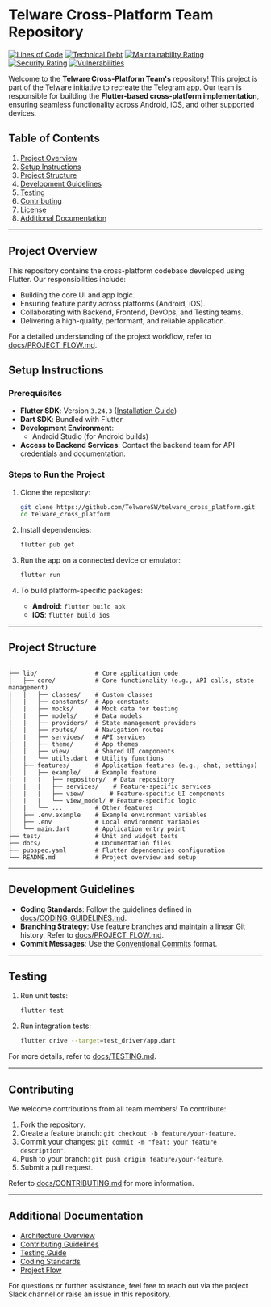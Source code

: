 # Telware Cross-Platform Team Repository

<!-- STATIC ANALYSIS BADGES -->

[![Lines of Code](https://sonarcloud.io/api/project_badges/measure?project=TelwareSW_telware_cross_platform&metric=ncloc)](https://sonarcloud.io/summary/new_code?id=TelwareSW_telware_cross_platform)
[![Technical Debt](https://sonarcloud.io/api/project_badges/measure?project=TelwareSW_telware_cross_platform&metric=sqale_index)](https://sonarcloud.io/summary/new_code?id=TelwareSW_telware_cross_platform)
[![Maintainability Rating](https://sonarcloud.io/api/project_badges/measure?project=TelwareSW_telware_cross_platform&metric=sqale_rating)](https://sonarcloud.io/summary/new_code?id=TelwareSW_telware_cross_platform)
[![Security Rating](https://sonarcloud.io/api/project_badges/measure?project=TelwareSW_telware_cross_platform&metric=security_rating)](https://sonarcloud.io/summary/new_code?id=TelwareSW_telware_cross_platform)
[![Vulnerabilities](https://sonarcloud.io/api/project_badges/measure?project=TelwareSW_telware_cross_platform&metric=vulnerabilities)](https://sonarcloud.io/summary/new_code?id=TelwareSW_telware_cross_platform)

Welcome to the **Telware Cross-Platform Team's** repository! This project is part of the Telware initiative to recreate the Telegram app. Our team is responsible for building the **Flutter-based cross-platform implementation**, ensuring seamless functionality across Android, iOS, and other supported devices.

## Table of Contents

1. [Project Overview](#project-overview)
2. [Setup Instructions](#setup-instructions)
3. [Project Structure](#project-structure)
4. [Development Guidelines](#development-guidelines)
5. [Testing](#testing)
6. [Contributing](#contributing)
7. [License](#license)
8. [Additional Documentation](#additional-documentation)

---

## Project Overview

This repository contains the cross-platform codebase developed using Flutter. Our responsibilities include:

- Building the core UI and app logic.
- Ensuring feature parity across platforms (Android, iOS).
- Collaborating with Backend, Frontend, DevOps, and Testing teams.
- Delivering a high-quality, performant, and reliable application.

For a detailed understanding of the project workflow, refer to [docs/PROJECT_FLOW.md](docs/PROJECT_FLOW.md).

## Setup Instructions

### Prerequisites

- **Flutter SDK**: Version `3.24.3` ([Installation Guide](https://docs.flutter.dev/get-started/install))
- **Dart SDK**: Bundled with Flutter
- **Development Environment**:
  - Android Studio (for Android builds)
- **Access to Backend Services**: Contact the backend team for API credentials and documentation.

### Steps to Run the Project

1. Clone the repository:
   ```bash
   git clone https://github.com/TelwareSW/telware_cross_platform.git
   cd telware_cross_platform
   ```

2. Install dependencies:
   ```bash
   flutter pub get
   ```

3. Run the app on a connected device or emulator:
   ```bash
   flutter run
   ```

4. To build platform-specific packages:
   - **Android**: `flutter build apk`
   - **iOS**: `flutter build ios`

---

## Project Structure

```plaintext
.
├── lib/                # Core application code
│   ├── core/           # Core functionality (e.g., API calls, state management)
|   |   ├── classes/    # Custom classes
|   |   ├── constants/  # App constants
│   |   ├── mocks/      # Mock data for testing
│   |   ├── models/     # Data models
|   |   ├── providers/  # State management providers
|   |   ├── routes/     # Navigation routes
|   |   ├── services/   # API services
|   |   ├── theme/      # App themes
|   |   ├── view/       # Shared UI components
│   |   └── utils.dart  # Utility functions
│   ├── features/       # Application features (e.g., chat, settings)
|   |   ├── example/    # Example feature
|   |   |   ├── repository/  # Data repository
|   |   |   ├── services/    # Feature-specific services
|   |   |   ├── view/       # Feature-specific UI components
|   |   |   └── view_model/ # Feature-specific logic
│   |   └── ...         # Other features
│   ├── .env.example    # Example environment variables
│   ├── .env            # Local environment variables
│   └── main.dart       # Application entry point
├── test/               # Unit and widget tests
├── docs/               # Documentation files
├── pubspec.yaml        # Flutter dependencies configuration
└── README.md           # Project overview and setup
```

---

## Development Guidelines

- **Coding Standards**: Follow the guidelines defined in [docs/CODING_GUIDELINES.md](docs/CODING_GUIDELINES.md).
- **Branching Strategy**: Use feature branches and maintain a linear Git history. Refer to [docs/PROJECT_FLOW.md](docs/PROJECT_FLOW.md).
- **Commit Messages**: Use the [Conventional Commits](https://www.conventionalcommits.org/) format.

---

## Testing

1. Run unit tests:
   ```bash
   flutter test
   ```

2. Run integration tests:
   ```bash
   flutter drive --target=test_driver/app.dart
   ```

For more details, refer to [docs/TESTING.md](docs/TESTING.md).

---

## Contributing

We welcome contributions from all team members! To contribute:

1. Fork the repository.
2. Create a feature branch: `git checkout -b feature/your-feature`.
3. Commit your changes: `git commit -m "feat: your feature description"`.
4. Push to your branch: `git push origin feature/your-feature`.
5. Submit a pull request.

Refer to [docs/CONTRIBUTING.md](docs/CONTRIBUTING.md) for more information.

---

## Additional Documentation

- [Architecture Overview](docs/ARCHITECTURE.md)
- [Contributing Guidelines](docs/CONTRIBUTING.md)
- [Testing Guide](docs/TESTING.md)
- [Coding Standards](docs/CODING_GUIDELINES.md)
- [Project Flow](docs/PROJECT_FLOW.md)

For questions or further assistance, feel free to reach out via the project Slack channel or raise an issue in this repository.

